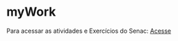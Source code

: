 # myWork
 
Para acessar as atividades e Exercícios do Senac: [Acesse](https://mathzinxss.github.io/myWorks/myClassesAtSenac/)
